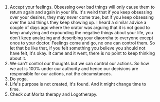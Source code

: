 1. Accept your feelings. Obsessing over bad things will only cause them to return again and again in your life. It's weird that if you keep obsessing over your desires, they may never come true, but if you keep obsessing over the bad things they keep showing up. I heard a similar advice a couple of days ago where the orator was arguing that it is not good to keep analyzing and expounding the negative things about your life, you don't keep analyzing and describing your diaorreha to everyone except once to your doctor. Feelings come and go, no one can control them. So let that be like that, if you felt something you believe you should not have felt, it's okay. It came and it went, there is no point to keep thinking about it.
2. We can't control our thoughts but we can control our actions. So how we act is 100% under our authority and hence our decisions are responsible for our actions, not the circumstances.
3. Do yoga.
4. Life's purpose is not created, it's found. And it might change time to time.
5. Check out Morita therapy and Logotherapy.
